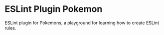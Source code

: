 # ESLint Plugin Pokemon

ESLint plugin for Pokemons, a playground for learning how to create ESLint rules.
